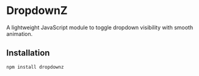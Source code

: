 # DropdownZ

A lightweight JavaScript module to toggle dropdown visibility with smooth animation.

## Installation

```bash
npm install dropdownz

```
